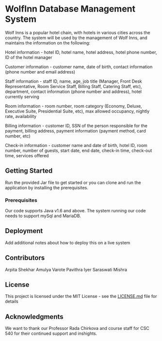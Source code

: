 # WolfInn Database Management System

Wolf Inns is a popular hotel chain, with hotels in various cities across the country. The system will be used by the management of Wolf Inns, and maintains the information on the following: 

Hotel information - hotel ID, hotel name, hotel address, hotel phone number, ID of the hotel manager

Customer information - customer name, date of birth, contact information (phone number and email address)

Staff information - staff ID, name, age, job title (Manager, Front Desk Representative, Room Service Staff, Billing Staff, Catering Staff, etc), department, contact information (phone number and address), hotel currently serving

Room information - room number, room category (Economy, Deluxe, Executive Suite, Presidential Suite, etc), max allowed occupancy, nightly rate, availability

Billing information - customer ID, SSN of the person responsible for the payment, billing address, payment information (payment method, card number, etc)

Check-in information - customer name and date of birth, hotel ID, room number, number of guests, start date, end date, check-in time, check-out time, services offered

## Getting Started

Run the provided Jar file to get started or you can clone and run the application by installing the prerequisites.

### Prerequisites

Our code supports Java v1.6 and above. The system running our code needs to support mySql and MariaDB.

## Deployment

Add additional notes about how to deploy this on a live system

## Contributors

Arpita Shekhar
Amulya Varote
Pavithra Iyer
Saraswati Mishra

## License

This project is licensed under the MIT License - see the [LICENSE.md](LICENSE.md) file for details

## Acknowledgments

We want to thank our Professor Rada Chirkova and course staff for CSC 540 for their continued support and inshights.



